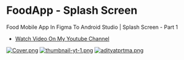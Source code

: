 # FoodApp - Splash Screen
Food Mobile App In Figma To Android Studio | Splash Screen - Part 1

- [Watch Video On My Youtube Channel](https://youtu.be/ttFt3MTqYIE)

[![Cover.png](https://i.postimg.cc/pLSzxtnN/Cover.png)](https://postimg.cc/SnWJ73rV)
[![thumbnail-yt-1.png](https://i.postimg.cc/Y9H3KwJr/thumbnail-yt-1.png)](https://postimg.cc/gwgR81zQ)
[![adityatprtma.png](https://i.postimg.cc/ncyZpPYc/adityatprtma.png)](https://postimg.cc/2V7gxTKP)
